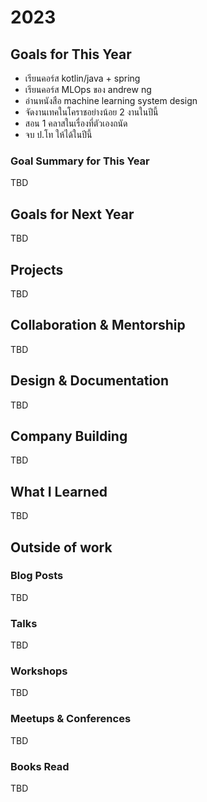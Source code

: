 
# 2023

## Goals for This Year

* เรียนคอร์ส kotlin/java + spring 
* เรียนคอร์ส MLOps ของ andrew ng
* อ่านหนังสือ machine learning system design
* จัดงานเทคในโคราชอย่างน้อย 2 งานในปีนี้
* สอน 1 คลาสในเรื่องที่ตัวเองถนัด
* จบ ป.โท ให้ได้ในปีนี้

### Goal Summary for This Year

TBD

## Goals for Next Year

TBD

## Projects

TBD

## Collaboration & Mentorship

TBD

## Design & Documentation

TBD

## Company Building

TBD

## What I Learned

TBD

## Outside of work

### Blog Posts

TBD

### Talks

TBD

### Workshops

TBD

### Meetups & Conferences

TBD

### Books Read

TBD
